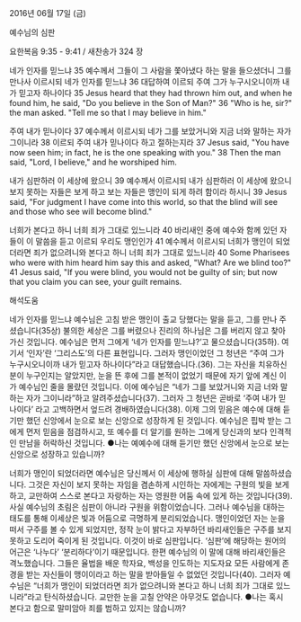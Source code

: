 2016년 06월 17일 (금)

예수님의 심판



요한복음 9:35 - 9:41 / 새찬송가 324 장


네가 인자를 믿느냐 
35 예수께서 그들이 그 사람을 쫓아냈다 하는 말을 들으셨더니 그를 만나사 이르시되 네가 인자를 믿느냐 36 대답하여 이르되 주여 그가 누구시오니이까 내가 믿고자 하나이다
35 Jesus heard that they had thrown him out, and when he found him, he said, "Do you believe in the Son of Man?" 36 "Who is he, sir?" the man asked. "Tell me so that I may believe in him." 

주여 내가 믿나이다
37 예수께서 이르시되 네가 그를 보았거니와 지금 너와 말하는 자가 그이니라 38 이르되 주여 내가 믿나이다 하고 절하는지라 
37 Jesus said, "You have now seen him; in fact, he is the one speaking with you." 38 Then the man said, "Lord, I believe," and he worshiped him. 

내가 심판하러 이 세상에 왔으니
39 예수께서 이르시되 내가 심판하러 이 세상에 왔으니 보지 못하는 자들은 보게 하고 보는 자들은 맹인이 되게 하려 함이라 하시니 
39 Jesus said, "For judgment I have come into this world, so that the blind will see and those who see will become blind." 

너희가 본다고 하니 너희 죄가 그대로 있느니라 
40 바리새인 중에 예수와 함께 있던 자들이 이 말씀을 듣고 이르되 우리도 맹인인가 41 예수께서 이르시되 너희가 맹인이 되었더라면 죄가 없으려니와 본다고 하니 너희 죄가 그대로 있느니라 
40 Some Pharisees who were with him heard him say this and asked, "What? Are we blind too?" 41 Jesus said, "If you were blind, you would not be guilty of sin; but now that you claim you can see, your guilt remains.

해석도움





네가 인자를 믿느냐
예수님은 고침 받은 맹인이 출교 당했다는 말을 듣고, 그를 만나 주셨습니다(35상) 불의한 세상은 그를 버렸으나 진리의 하나님은 그를 버리지 않고 찾아가신 것입니다. 예수님은 먼저 그에게 ‘네가 인자를 믿느냐?’고 물으셨습니다(35하). 여기서 ‘인자’란 ‘그리스도’의 다른 표현입니다. 그러자 맹인이었던 그 청년은 “주여 그가 누구시오니이까 내가 믿고자 하나이다”라고 대답했습니다.(36). 그는 자신을 치유하신 분이 누구인지는 알았지만, 눈을 뜬 후에 그를 본적이 없었기 때문에 자기 앞에 계신 이가 예수님인 줄을 몰랐던 것입니다. 이에 예수님은 “네가 그를 보았거니와 지금 너와 말하는 자가 그이니라”하고 알려주셨습니다(37). 그러자 그 청년은 곧바로 ‘주여 내가 믿나이다’ 라고 고백하면서 엎드려 경배하였습니다(38). 이제 그의 믿음은 예수에 대해 듣기만 했던 신앙에서 눈으로 보는 신앙으로 성장하게 된 것입니다. 예수님은 핍박 받는 그에게 먼저 믿음을 점검하시고, 또 예수를 더 알기를 원하는 그에게 당신과의 보다 인격적인 만남을 허락하신 것입니다. 
●나는 예예수에 대해 듣기만 했던 신앙에서 눈으로 보는 신앙으로 성장하고 있습니까? 

너희가 맹인이 되었더라면
예수님은 당신께서 이 세상에 행하실 심판에 대해 말씀하셨습니다. 그것은 자신이 보지 못하는 자임을 겸손하게 시인하는 자에게는 구원의 빛을 보게 하고, 교만하여 스스로 본다고 자랑하는 자는 영원한 어둠 속에 있게 하는 것입니다(39). 사실 예수님의 초림은 심판이 아니라 구원을 위함이었습니다. 그러나 예수님을 대하는 태도를 통해 이세상은 빛과 어둠으로 극명하게 분리되었습니다. 맹인이었던 자는 눈을 떠서 구주를 볼 수 있게 되었지만, 정작 눈이 밝다고 자부하던 바리새인들은 구주를 보지 못하고 도리어 죽이게 된 것입니다. 이것이 바로 심판입니다. ‘심판’에 해당하는 원어의 어근은 ‘나누다’ ‘분리하다’이기 때문입니다. 한편 예수님의  이 말에 대해 바리새인들은 격노했습니다. 그들은 율법을 배운 학자요, 백성을 인도하는 지도자요 모든 사람에게 존경을 받는 자신들이 맹이이라고 하는 말을 받아들일 수 없었던 것입니다(40). 그러자 예수님은 “너희가 맹인이 되었더라면 죄가 없으려니와 본다고 하니 너희 죄가 그대로 있느니라”라고 탄식하셨습니다. 교만한 눈을 고칠 안약은 아무것도 없습니다. 
●나는 혹시 본다고 함으로 말미암아 죄를 범하고 있지는 않습니까?